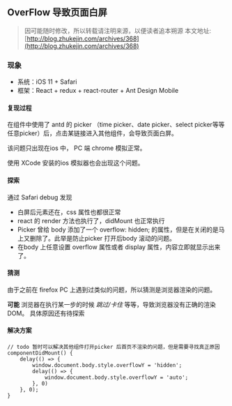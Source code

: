 OverFlow 导致页面白屏
--
> 因可能随时修改，所以转载请注明来源，以便读者追本朔源
> 本文地址: [http://blog.zhukejin.com/archives/368](http://blog.zhukejin.com/archives/368)

### 现象
- 系统：iOS 11 + Safari
- 框架：React + redux + react-router + Ant Design Mobile

#### 复现过程

在组件中使用了 antd 的 picker （time picker、date picker、select picker等等任意picker）后，点击某链接进入其他组件，会导致页面白屏。  

该问题只出现在ios 中， PC 端 chrome 模拟正常。

使用 XCode 安装的ios 模拟器也会出现这个问题。

#### 探索

通过 Safari debug 发现
 
- 白屏后元素还在，css 属性也都很正常
- react 的 render 方法也执行了，didMount 也正常执行
- Picker 曾给 body 添加了一个 overflow: hidden; 的属性，但是在关闭的是马上又删除了。此举是防止picker 打开后body 滚动的问题。
- 在body 上任意设置 overflow 属性或者 display 属性，内容立即就显示出来了。


#### 猜测

由于之前在 firefox PC 上遇到过类似的问题，所以猜测是浏览器渲染的问题。

**可能** 浏览器在执行某一步的时候 *跳过/卡住* 等等，导致浏览器没有正确的渲染DOM。
具体原因还有待探索

#### 解决方案

```
// todo 暂时可以解决其他组件打开picker 后首页不渲染的问题，但是需要寻找真正原因
componentDidMount() {
    delay(() => {
        window.document.body.style.overflowY = 'hidden';
        delay(() => {
            window.document.body.style.overflowY = 'auto';
        }, 0)
    }, 0);
}
```